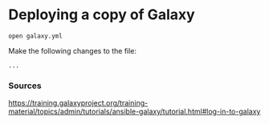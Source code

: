 # Deploying a copy of Galaxy

```open galaxy.yml``` 

Make the following changes to the file:
```
...
```

### Sources
https://training.galaxyproject.org/training-material/topics/admin/tutorials/ansible-galaxy/tutorial.html#log-in-to-galaxy
